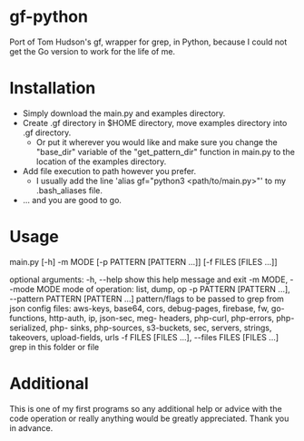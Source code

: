 # gf-python
Port of Tom Hudson's gf, wrapper for grep, in Python, because I could not get the Go version to work for the life of me.


# Installation
- Simply download the main.py and examples directory.
- Create .gf directory in $HOME directory, move examples directory into .gf directory.
  - Or put it wherever you would like and make sure you change the "base_dir" variable of the "get_pattern_dir" function in     main.py to the location of the examples directory.
- Add file execution to path however you prefer.
  - I usually add the line 'alias gf="python3 <path/to/main.py>"' to my .bash_aliases file.
- ... and you are good to go.

# Usage
main.py [-h] -m MODE [-p PATTERN [PATTERN ...]] [-f FILES [FILES ...]]

optional arguments:
  -h, --help            show this help message and exit
  -m MODE, --mode MODE  mode of operation: list, dump, op
  -p PATTERN [PATTERN ...], --pattern PATTERN [PATTERN ...]
                        pattern/flags to be passed to grep from json config
                        files: aws-keys, base64, cors, debug-pages, firebase,
                        fw, go-functions, http-auth, ip, json-sec, meg-
                        headers, php-curl, php-errors, php-serialized, php-
                        sinks, php-sources, s3-buckets, sec, servers, strings,
                        takeovers, upload-fields, urls
  -f FILES [FILES ...], --files FILES [FILES ...]
                        grep in this folder or file
                        
# Additional
This is one of my first programs so any additional help or advice with the code operation or really anything would be greatly appreciated. Thank you in advance.

